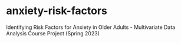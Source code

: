 # anxiety-risk-factors
Identifying Risk Factors for Anxiety in Older Adults - Multivariate Data Analysis Course Project (Spring 2023)
